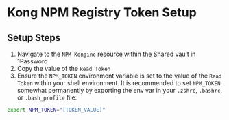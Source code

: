 # Kong NPM Registry Token Setup

## Setup Steps

1. Navigate to the `NPM Konginc` resource within the Shared vault in 1Password
1. Copy the value of the `Read Token`
1. Ensure the `NPM_TOKEN` environment variable is set to the value of the `Read Token` within your shell environment.
It is recommended to set `NPM_TOKEN` somewhat permanently by exporting the env var in your `.zshrc`, `.bashrc`, or `.bash_profile` file:

```bash
export NPM_TOKEN="[TOKEN_VALUE]"
```
